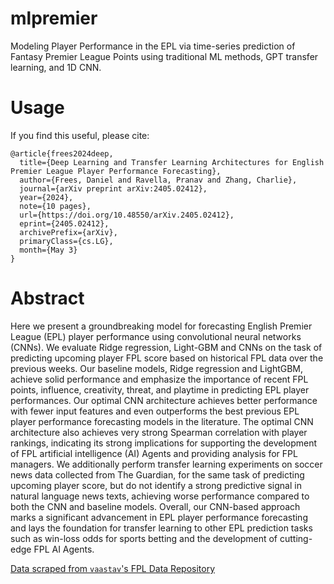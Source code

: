 # mlpremier
Modeling Player Performance in the EPL via time-series prediction of 
Fantasy Premier League Points using traditional ML methods, GPT transfer learning, 
and 1D CNN.

# Usage

If you find this useful, please cite:
```
@article{frees2024deep,
  title={Deep Learning and Transfer Learning Architectures for English Premier League Player Performance Forecasting},
  author={Frees, Daniel and Ravella, Pranav and Zhang, Charlie},
  journal={arXiv preprint arXiv:2405.02412},
  year={2024},
  note={10 pages},
  url={https://doi.org/10.48550/arXiv.2405.02412},
  eprint={2405.02412},
  archivePrefix={arXiv},
  primaryClass={cs.LG},
  month={May 3}
}
```

# Abstract
Here we present a groundbreaking model for
forecasting English Premier League (EPL) player
performance using convolutional neural networks
(CNNs). We evaluate Ridge regression, Light-GBM and CNNs on the task of predicting upcoming player FPL score based on historical FPL data
over the previous weeks. Our baseline models,
Ridge regression and LightGBM, achieve solid
performance and emphasize the importance of
recent FPL points, influence, creativity, threat,
and playtime in predicting EPL player performances. Our optimal CNN architecture achieves
better performance with fewer input features and
even outperforms the best previous EPL player
performance forecasting models in the literature.
The optimal CNN architecture also achieves very
strong Spearman correlation with player rankings,
indicating its strong implications for supporting
the development of FPL artificial intelligence (AI)
Agents and providing analysis for FPL managers.
We additionally perform transfer learning experiments on soccer news data collected from The
Guardian, for the same task of predicting upcoming player score, but do not identify a strong
predictive signal in natural language news texts,
achieving worse performance compared to both
the CNN and baseline models. Overall, our CNN-based approach marks a significant advancement
in EPL player performance forecasting and lays
the foundation for transfer learning to other EPL
prediction tasks such as win-loss odds for sports
betting and the development of cutting-edge FPL
AI Agents.

[Data scraped from `vaastav`'s FPL Data Repository](https://github.com/vaastav/Fantasy-Premier-League)
